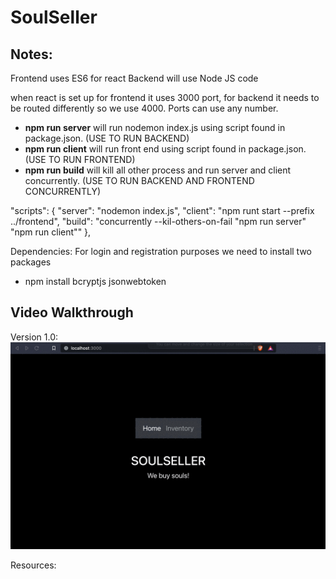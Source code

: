 # SoulSeller

## Notes:

Frontend uses ES6 for react
Backend will use Node JS code


when react is set up for frontend it uses 3000 port, for backend it needs to be routed differently so we use 4000. Ports can use any number.

- **npm run server** will run nodemon index.js using script found in package.json. (USE TO RUN BACKEND)
- **npm run client** will run front end using script found in package.json.(USE TO RUN FRONTEND)
- **npm run build** will kill all other process and run server and client concurrently. (USE TO RUN BACKEND AND FRONTEND CONCURRENTLY)


"scripts": {
    "server": "nodemon index.js", 
    "client": "npm runt start --prefix ../frontend",
    "build": "concurrently --kil-others-on-fail \"npm run server\" \"npm run client\""
  },

Dependencies: 
For login and registration purposes we need to install two packages
- npm install bcryptjs jsonwebtoken

## Video Walkthrough
Version 1.0:
![Version 1.0](./images/Inital_Layout.gif)

Resources:

